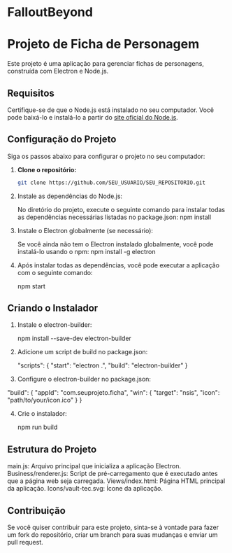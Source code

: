 # FalloutBeyond
# Projeto de Ficha de Personagem

Este projeto é uma aplicação para gerenciar fichas de personagens, construída com Electron e Node.js.

## Requisitos

Certifique-se de que o Node.js está instalado no seu computador. Você pode baixá-lo e instalá-lo a partir do [site oficial do Node.js](https://nodejs.org/).

## Configuração do Projeto

Siga os passos abaixo para configurar o projeto no seu computador:

1. **Clone o repositório:**

   ```bash
   git clone https://github.com/SEU_USUARIO/SEU_REPOSITORIO.git

2. Instale as dependências do Node.js:

   No diretório do projeto, execute o seguinte comando para instalar todas as dependências necessárias listadas no package.json:
   npm install

3. Instale o Electron globalmente (se necessário):

   Se você ainda não tem o Electron instalado globalmente, você pode instalá-lo usando o npm:
   npm install -g electron

5. Após instalar todas as dependências, você pode executar a aplicação com o seguinte comando:

   npm start

## Criando o Instalador

1. Instale o electron-builder:

   npm install --save-dev electron-builder

2. Adicione um script de build no package.json:

   "scripts": {
  "start": "electron .",
  "build": "electron-builder"
  }

3. Configure o electron-builder no package.json:

  "build": {
    "appId": "com.seuprojeto.ficha",
    "win": {
      "target": "nsis",
      "icon": "path/to/your/icon.ico"
    }
  }

4. Crie o instalador:

   npm run build

## Estrutura do Projeto

main.js: Arquivo principal que inicializa a aplicação Electron.
Business/renderer.js: Script de pré-carregamento que é executado antes que a página web seja carregada.
Views/index.html: Página HTML principal da aplicação.
Icons/vault-tec.svg: Ícone da aplicação.

## Contribuição
Se você quiser contribuir para este projeto, sinta-se à vontade para fazer um fork do repositório, criar um branch para suas mudanças e enviar um pull request.
